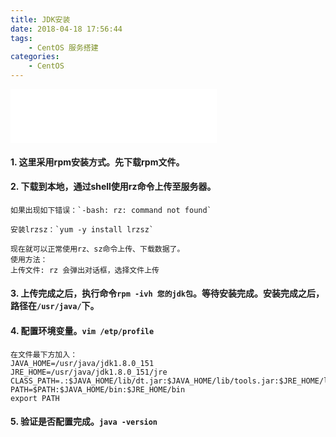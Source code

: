 ```yaml
---
title: JDK安装
date: 2018-04-18 17:56:44
tags:
    - CentOS 服务搭建
categories:
    - CentOS
---
```


<iframe frameborder="no" border="0" marginwidth="0" marginheight="0" width=330 height=86 
src="//music.163.com/outchain/player?type=2&id=247421&auto=1&height=66"></iframe>

#### 1. 这里采用rpm安装方式。先下载rpm文件。

#### 2. 下载到本地，通过shell使用rz命令上传至服务器。
    如果出现如下错误：`-bash: rz: command not found`
    
    安装lrzsz：`yum -y install lrzsz`
    
    现在就可以正常使用rz、sz命令上传、下载数据了。
    使用方法：
    上传文件: rz 会弹出对话框，选择文件上传
#### 3. 上传完成之后，执行命令`rpm -ivh 您的jdk包`。等待安装完成。安装完成之后，路径在`/usr/java/`下。
#### 4. 配置环境变量。`vim /etp/profile`
    在文件最下方加入：
    JAVA_HOME=/usr/java/jdk1.8.0_151
    JRE_HOME=/usr/java/jdk1.8.0_151/jre
    CLASS_PATH=.:$JAVA_HOME/lib/dt.jar:$JAVA_HOME/lib/tools.jar:$JRE_HOME/lib
    PATH=$PATH:$JAVA_HOME/bin:$JRE_HOME/bin
    export PATH
#### 5. 验证是否配置完成。`java -version`